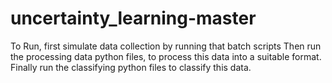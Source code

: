 # uncertainty_learning-master

To Run, first simulate data collection by running that batch scripts
Then run the processing data python files, to process this data into a suitable format. 
Finally run the classifying python files to classify this data.
